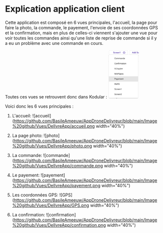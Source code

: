 # Explication application client

Cette application est composé en 6 vues principales, l'accueil, la page pour faire la photo, la commande, le payement, l'envoie de ses coordonnées GPS et la confirmation, mais en plus de celles-ci viennent s'ajouter une vue pour voir toutes les commandes ainsi qu'une liste de reprise de commande si il y a eu un problème avec une commande en cours.

Toutes ces vues se retrouvent donc dans Kodular : <img src="https://github.com/BasileAmeeuw/AppDroneDelivreur/blob/main/Image%20github/Vues/DelIvreApp/Vues.png" width="20%"/>

Voici donc les 6 vues principales :

1. L'accueil: ![accueil](https://github.com/BasileAmeeuw/AppDroneDelivreur/blob/main/Image%20github/Vues/DelIvreApp/accueil.png width="40%")

2. La page photo: ![photo](https://github.com/BasileAmeeuw/AppDroneDelivreur/blob/main/Image%20github/Vues/DelIvreApp/photo.png width="40%")

3. La commande: ![commande](https://github.com/BasileAmeeuw/AppDroneDelivreur/blob/main/Image%20github/Vues/DelIvreApp/commande.png width="40%")

4. Le payement: ![payement](https://github.com/BasileAmeeuw/AppDroneDelivreur/blob/main/Image%20github/Vues/DelIvreApp/payement.png width="40%")

5. Les coordonnées GPS: ![GPS](https://github.com/BasileAmeeuw/AppDroneDelivreur/blob/main/Image%20github/Vues/DelIvreApp/GPS.png width="40%")

6. La confirmation: ![confirmation](https://github.com/BasileAmeeuw/AppDroneDelivreur/blob/main/Image%20github/Vues/DelIvreApp/confirmation.png width="40%")

